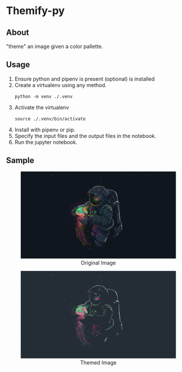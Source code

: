 # Themify-py

## About

"theme" an image given a color pallette.

## Usage

1. Ensure python and pipenv is present (optional) is installed
2. Create a virtualenv using any method.
   ```
   python -m venv ./.venv
   ```
3. Activate the virtualenv
   ```
   source ./.venv/bin/activate
   ```
4. Install with pipenv or pip.
5. Specify the input files and the output files in the notebook.
6. Run the jupyter notebook.

## Sample

<figure>
<img src="/astronaut-jellyfish.jpg" alt="Astronaut Jellyfish original">

<center><figcaption algin="center">Original Image</figcaption></center>

</figure>

<figure>
<img src="/Amarena-AstronautJellyFish.png" alt="Astronaut Jellyfish Amarena">

<center><figcaption algin="center">Themed Image</figcaption></center>

</figure>
